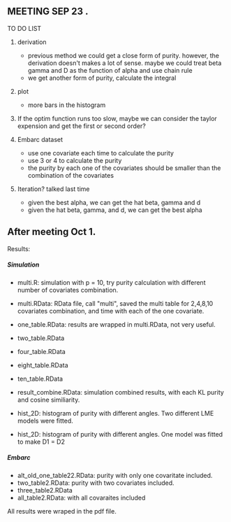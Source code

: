 
## MEETING SEP 23 . 

TO DO LIST

1. derivation
   + previous method we could get a close form of purity. however, the derivation doesn't makes a lot of sense.        maybe we could treat beta gamma and D as the function of alpha and use chain rule
   + we get another form of purity, calculate the integral
   
2. plot
   + more bars in the histogram
   
3. If the optim function runs too slow, maybe we can consider the taylor expension and get the first or second order? 

4. Embarc dataset 
   + use one covariate each time to calculate the purity
   + use 3 or 4 to calculate the purity
   + the purity by each one of the covariates should be smaller than the combination of the covariates
   
5. Iteration? talked last time
   + given the best alpha, we can get the hat beta, gamma and d
   + given the hat beta, gamma, and d, we can get the best alpha



## After meeting Oct 1. 

Results: 

##### Simulation 

+ multi.R: simulation with p = 10, try purity calculation with different number of covariates combination. 
+ multi.RData: RData file, call "multi", saved the multi table for 2,4,8,10 covariates combination, and time with each of the one covariate. 
+ one_table.RData: results are wrapped in multi.RData, not very useful. 
+ two_table.RData
+ four_table.RData
+ eight_table.RData
+ ten_table.RData

+ result_combine.RData: simulation combined results, with each KL purity and cosine similiarity. 
+ hist_2D: histogram of purity with different angles. Two different LME models were fitted. 
+ hist_2D: histogram of purity with different angles. One model was fitted to make D1 = D2


##### Embarc

+ alt_old_one_table22.RData: purity with only one covaritate included. 
+ two_table2.RData: purity with two covariates included. 
+ three_table2.RData
+ all_table2.RData: with all covaraites included

All results were wraped in the pdf file. 
